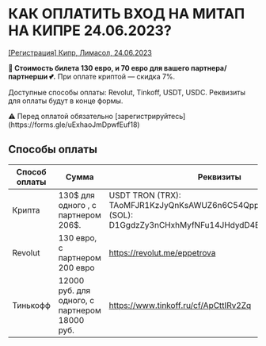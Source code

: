 # КАК ОПЛАТИТЬ ВХОД НА МИТАП НА КИПРЕ 24.06.2023?

[[Регистрация] Кипр, Лимасол, 24.06.2023](https://www.notion.so/24-06-2023-c139b3be25cb442f8d09e335bd9044b3)

**💸 Стоимость билета 130 евро, и 70 евро для вашего партнера/партнерши 💕.** При оплате криптой — скидка 7%.

Доступные способы оплаты: Revolut, Tinkoff, USDT, USDC. Реквизиты для оплаты будут в конце формы.

<aside>
⚠️ Перед оплатой обязательно [зарегистрируйтесь](https://forms.gle/uExhaoJmDpwfEuf18)

</aside>

## Способы оплаты

| Способ оплаты | Сумма                                         | Реквизиты                                                                                                    |
| ------------- | --------------------------------------------- | ------------------------------------------------------------------------------------------------------------ |
| Крипта        | 130$ для одного , с партнером 206$.           | USDT TRON (TRX): TAoMFJR1KzJyQnKsAWUZ6n6C54QppeggPS     USDC (SOL): D1GgdzZy3nCHxhMyfNFu14JHdydD4ED8ZEz4VFcmac6d |
| Revolut       | 130 евро, с партнером 200 евро                | https://revolut.me/eppetrova                                                                                 |
| Тинькофф      | 12000 руб. для одного, с партнером 18000 руб. | https://www.tinkoff.ru/cf/ApCttIRv2Zq                                                                        |
